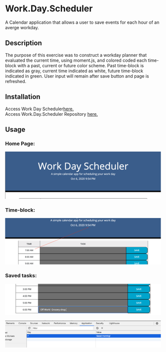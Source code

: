 # Work.Day.Scheduler
A Calendar application that allows a user to save events for each hour of an averge workday.

## Description

The purpose of this exercise was to construct a workday planner that evaluated the current time, using moment.js, and colored coded each time-block with a past, current or future color scheme.  Past time-block is indicated as gray, current time indicated as white, future time-block indicated in green.  User input will remain after save button and page is refreshed. 


## Installation  

Access Work Day Scheduler[here.](https://lee-amber-alex.github.io/Work.Day.Scheduler/)  
Access Work.Day.Scheduler Repository [here.](https://github.com/lee-amber-alex/Work.Day.Scheduler)  

## Usage  

### Home Page:

![Date and Time.](screenshots/DateAndTimeStart.png)  

### Time-block:

![Color Scheme.](screenshots/ColorTime.png)  

### Saved tasks:

![Saved tasks.](screenshots/TypeAndSave.png)  

![Saved tasks.](screenshots/TypeAndSave2.png)  